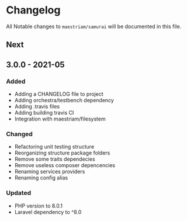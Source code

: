 # Changelog

All Notable changes to `maestriam/samurai` will be documented in this file.

## Next

## 3.0.0 - 2021-05

### Added

- Adding a CHANGELOG file to project
- Adding orchestra/testbench dependency
- Adding .travis files
- Adding building travis CI
- Integration with maestriam/filesystem

### Changed

- Refactoring unit testing structure 
- Reorganizing structure package folders
- Remove some traits dependecies
- Remove useless composer depencencies
- Renaming services providers
- Renaming config alias

### Updated

- PHP version to 8.0.1
- Laravel dependency to ^8.0
